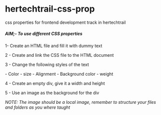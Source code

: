 # hertechtrail-css-prop
css properties for frontend development track in hertechtrail

<h5> AIM;- To use different CSS properties </h5>
<p> 1- Create an HTML file and fill it with dummy text </p>
<p> 2 - Create and link the CSS file to the HTML document </p>
<p> 3 - Change the following styles of the text </p>
     - Color
     - size
     - Alignment
     - Background color
     - weight
<p> 4 -  Create an empty div, give it a width and height </p>
<p> 5 -  Use an image as the background for the div </p>

<p><em>NOTE: The image should be a local image, remember to structure your files and folders as you where taught</em></p>
